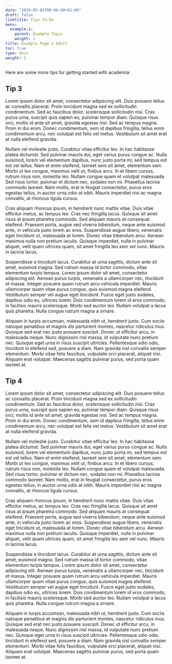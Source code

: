 ```yaml
---
date: "2019-05-05T00:00:00+01:00"
draft: false
linktitle: Tips 7a-8a
menu:
  example.1:
    parent: Example Topic
    weight: 2
title: Example Page 2 Adult
toc: true
type: docs
weight: 2
---
```


Here are some more tips for getting started with academia:

## Tip 3

Lorem ipsum dolor sit amet, consectetur adipiscing elit.
Duis posuere tellus ac convallis placerat.
Proin tincidunt magna sed ex sollicitudin condimentum.
Sed ac faucibus dolor, scelerisque sollicitudin nisi.
Cras purus urna, suscipit quis sapien eu, pulvinar tempor diam.
Quisque risus orci, mollis id ante sit amet, gravida egestas nisl.
Sed ac tempus magna.
Proin in dui enim.
Donec condimentum, sem id dapibus fringilla, tellus enim condimentum arcu, nec volutpat est felis vel metus.
Vestibulum sit amet erat at nulla eleifend gravida.

Nullam vel molestie justo.
Curabitur vitae efficitur leo.
In hac habitasse platea dictumst.
Sed pulvinar mauris dui, eget varius purus congue ac.
Nulla euismod, lorem vel elementum dapibus, nunc justo porta mi, sed tempus est est vel tellus.
Nam et enim eleifend, laoreet sem sit amet, elementum sem.
Morbi ut leo congue, maximus velit ut, finibus arcu.
In et libero cursus, rutrum risus non, molestie leo.
Nullam congue quam et volutpat malesuada.
Sed risus tortor, pulvinar et dictum nec, sodales non mi.
Phasellus lacinia commodo laoreet.
Nam mollis, erat in feugiat consectetur, purus eros egestas tellus, in auctor urna odio at nibh.
Mauris imperdiet nisi ac magna convallis, at rhoncus ligula cursus.

Cras aliquam rhoncus ipsum, in hendrerit nunc mattis vitae.
Duis vitae efficitur metus, ac tempus leo.
Cras nec fringilla lacus.
Quisque sit amet risus at ipsum pharetra commodo.
Sed aliquam mauris at consequat eleifend.
Praesent porta, augue sed viverra bibendum, neque ante euismod ante, in vehicula justo lorem ac eros.
Suspendisse augue libero, venenatis eget tincidunt ut, malesuada at lorem.
Donec vitae bibendum arcu.
Aenean maximus nulla non pretium iaculis.
Quisque imperdiet, nulla in pulvinar aliquet, velit quam ultrices quam, sit amet fringilla leo sem vel nunc.
Mauris in lacinia lacus.

Suspendisse a tincidunt lacus.
Curabitur at urna sagittis, dictum ante sit amet, euismod magna.
Sed rutrum massa id tortor commodo, vitae elementum turpis tempus.
Lorem ipsum dolor sit amet, consectetur adipiscing elit.
Aenean purus turpis, venenatis a ullamcorper nec, tincidunt et massa.
Integer posuere quam rutrum arcu vehicula imperdiet.
Mauris ullamcorper quam vitae purus congue, quis euismod magna eleifend.
Vestibulum semper vel augue eget tincidunt.
Fusce eget justo sodales, dapibus odio eu, ultrices lorem.
Duis condimentum lorem id eros commodo, in facilisis mauris scelerisque.
Morbi sed auctor leo.
Nullam volutpat a lacus quis pharetra.
Nulla congue rutrum magna a ornare.

Aliquam in turpis accumsan, malesuada nibh ut, hendrerit justo.
Cum sociis natoque penatibus et magnis dis parturient montes, nascetur ridiculus mus.
Quisque sed erat nec justo posuere suscipit.
Donec ut efficitur arcu, in malesuada neque.
Nunc dignissim nisl massa, id vulputate nunc pretium nec.
Quisque eget urna in risus suscipit ultricies.
Pellentesque odio odio, tincidunt in eleifend sed, posuere a diam.
Nam gravida nisl convallis semper elementum.
Morbi vitae felis faucibus, vulputate orci placerat, aliquet nisi.
Aliquam erat volutpat.
Maecenas sagittis pulvinar purus, sed porta quam laoreet at.

## Tip 4

Lorem ipsum dolor sit amet, consectetur adipiscing elit.
Duis posuere tellus ac convallis placerat.
Proin tincidunt magna sed ex sollicitudin condimentum.
Sed ac faucibus dolor, scelerisque sollicitudin nisi.
Cras purus urna, suscipit quis sapien eu, pulvinar tempor diam.
Quisque risus orci, mollis id ante sit amet, gravida egestas nisl.
Sed ac tempus magna.
Proin in dui enim.
Donec condimentum, sem id dapibus fringilla, tellus enim condimentum arcu, nec volutpat est felis vel metus.
Vestibulum sit amet erat at nulla eleifend gravida.

Nullam vel molestie justo.
Curabitur vitae efficitur leo.
In hac habitasse platea dictumst.
Sed pulvinar mauris dui, eget varius purus congue ac.
Nulla euismod, lorem vel elementum dapibus, nunc justo porta mi, sed tempus est est vel tellus.
Nam et enim eleifend, laoreet sem sit amet, elementum sem.
Morbi ut leo congue, maximus velit ut, finibus arcu.
In et libero cursus, rutrum risus non, molestie leo.
Nullam congue quam et volutpat malesuada.
Sed risus tortor, pulvinar et dictum nec, sodales non mi.
Phasellus lacinia commodo laoreet.
Nam mollis, erat in feugiat consectetur, purus eros egestas tellus, in auctor urna odio at nibh.
Mauris imperdiet nisi ac magna convallis, at rhoncus ligula cursus.

Cras aliquam rhoncus ipsum, in hendrerit nunc mattis vitae.
Duis vitae efficitur metus, ac tempus leo.
Cras nec fringilla lacus.
Quisque sit amet risus at ipsum pharetra commodo.
Sed aliquam mauris at consequat eleifend.
Praesent porta, augue sed viverra bibendum, neque ante euismod ante, in vehicula justo lorem ac eros.
Suspendisse augue libero, venenatis eget tincidunt ut, malesuada at lorem.
Donec vitae bibendum arcu.
Aenean maximus nulla non pretium iaculis.
Quisque imperdiet, nulla in pulvinar aliquet, velit quam ultrices quam, sit amet fringilla leo sem vel nunc.
Mauris in lacinia lacus.

Suspendisse a tincidunt lacus.
Curabitur at urna sagittis, dictum ante sit amet, euismod magna.
Sed rutrum massa id tortor commodo, vitae elementum turpis tempus.
Lorem ipsum dolor sit amet, consectetur adipiscing elit.
Aenean purus turpis, venenatis a ullamcorper nec, tincidunt et massa.
Integer posuere quam rutrum arcu vehicula imperdiet.
Mauris ullamcorper quam vitae purus congue, quis euismod magna eleifend.
Vestibulum semper vel augue eget tincidunt.
Fusce eget justo sodales, dapibus odio eu, ultrices lorem.
Duis condimentum lorem id eros commodo, in facilisis mauris scelerisque.
Morbi sed auctor leo.
Nullam volutpat a lacus quis pharetra.
Nulla congue rutrum magna a ornare.

Aliquam in turpis accumsan, malesuada nibh ut, hendrerit justo.
Cum sociis natoque penatibus et magnis dis parturient montes, nascetur ridiculus mus.
Quisque sed erat nec justo posuere suscipit.
Donec ut efficitur arcu, in malesuada neque.
Nunc dignissim nisl massa, id vulputate nunc pretium nec.
Quisque eget urna in risus suscipit ultricies.
Pellentesque odio odio, tincidunt in eleifend sed, posuere a diam.
Nam gravida nisl convallis semper elementum.
Morbi vitae felis faucibus, vulputate orci placerat, aliquet nisi.
Aliquam erat volutpat.
Maecenas sagittis pulvinar purus, sed porta quam laoreet at.
